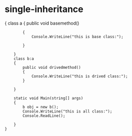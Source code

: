 # single-inheritance


 { class a
        {
            public void basemethod()
           
            
            {
                Console.WriteLine("this is base class:");

            }
            
        }
        class b:a
        {
            public void drivedmethod()
            {
                Console.WriteLine("this is drived class:");
            }

        }

        static void Main(string[] args)
        {
            b obj = new b();
            Console.WriteLine("this is all class:");
            Console.ReadLine();
            
        }
    }
